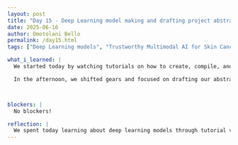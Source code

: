 ```yaml
---
layout: post
title: "Day 15 - Deep Learning model making and drafting project abstract"
date: 2025-06-16
author: Omotolani Bello
permalink: /day15.html
tags: ["Deep Learning models", "Trustworthy Multimodal AI for Skin Cancer Detection"]

what_i_learned: |
  We started today by watching tutorials on how to create, compile, and train a deep learning model. The videos also helped break down key terms we need to understand when building or training a model, such as activation function, loss function, optimizer, artificial neural network (ANN), layers of ANN, learning rate, and epoch. Even though we only made it through 8 out of the 38 videos, the discussions helped clarify a lot of concepts. It was a bit technical at times, but definitely eye-opening and useful for what we’re trying to build.

  In the afternoon, we shifted gears and focused on drafting our abstract. We began by outlining the key components that needed to be included, then filled it in step by step until we had a complete first draft. It's still open to edits and improvements, but it felt good to have a solid starting point. We followed a similar process for our introduction, carefully piecing it together based on what we’ve learned and what our project is aiming to address. I must say, a lot was achieved today, and it feels like everything is starting to take shape.



blockers: |
  No blockers!

reflection: |
  We spent today learning about deep learning models through tutorial videos. Although we only got through 8 out of 38, the breakdown of terms like activation function, loss function, optimizer, and learning rate helped clear up some confusion. Discussing the material as a group also made it easier to follow. In the afternoon, we worked on drafting our abstract and introduction. We started with a rough outline and built it out section by section until we had a full draft. It was a focused day, and we moved a few important tasks forward.
---
```

